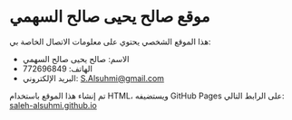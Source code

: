# موقع صالح يحيى صالح السهمي

هذا الموقع الشخصي يحتوي على معلومات الاتصال الخاصة بي:

- الاسم: صالح يحيى صالح السهمي  
- الهاتف: 772696849  
- البريد الإلكتروني: S.Alsuhmi@gmail.com

تم إنشاء هذا الموقع باستخدام HTML، ويستضيفه GitHub Pages على الرابط التالي:  
[saleh-alsuhmi.github.io](https://saleh-alsuhmi.github.io)

